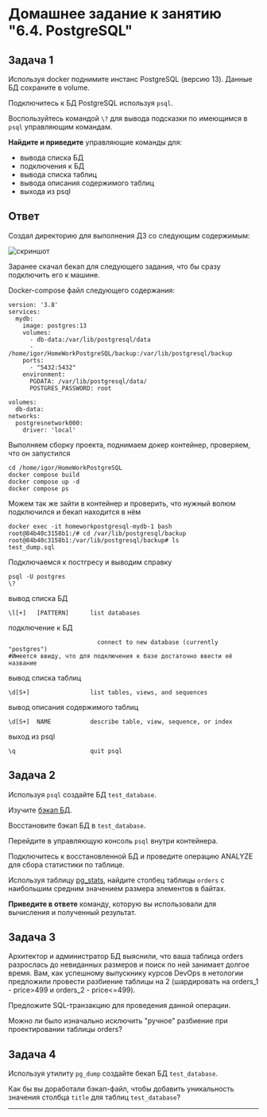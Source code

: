 # Домашнее задание к занятию "6.4. PostgreSQL"

## Задача 1

Используя docker поднимите инстанс PostgreSQL (версию 13). Данные БД сохраните в volume.

Подключитесь к БД PostgreSQL используя `psql`.

Воспользуйтесь командой `\?` для вывода подсказки по имеющимся в `psql` управляющим командам.

**Найдите и приведите** управляющие команды для:
- вывода списка БД
- подключения к БД
- вывода списка таблиц
- вывода описания содержимого таблиц
- выхода из psql

## Ответ

Создал директорию для выполнения ДЗ со следующим содержимым:

![скриншот](https://i.ibb.co/PtXhrQN/Screenshot-from-2022-09-28-17-16-32.png)

Заранее скачал бекап для следующего задания, что бы сразу подключить его к машине.

Docker-compose файл следующего содержания:
```
version: '3.8'
services:
  mydb:
    image: postgres:13
    volumes:
      - db-data:/var/lib/postgresql/data
      - /home/igor/HomeWorkPostgreSQL/backup:/var/lib/postgresql/backup
    ports:
      - "5432:5432"
    environment:
      PGDATA: /var/lib/postgresql/data/
      POSTGRES_PASSWORD: root

volumes:
  db-data:
networks:
  postgresnetwork000:
    driver: 'local'
```
Выполняем сборку проекта, поднимаем докер контейнер, проверяем, что он запустился
```
cd /home/igor/HomeWorkPostgreSQL
docker compose build
docker compose up -d
docker compose ps
```
Можем так же зайти в контейнер и проверить, что нужный волюм подключился и бекап находится в нём
```
docker exec -it homeworkpostgresql-mydb-1 bash
root@84b40c3158b1:/# cd /var/lib/postgresql/backup
root@84b40c3158b1:/var/lib/postgresql/backup# ls
test_dump.sql
```
Подключаемся к постгресу и выводим справку
```
psql -U postgres
\?
```
вывод списка БД
```
\l[+]   [PATTERN]      list databases
```
подключение к БД
```
                         connect to new database (currently "postgres")
#Имеется ввиду, что для подключения к базе достаточно ввести её название 
```
вывод списка таблиц
```
\d[S+]                 list tables, views, and sequences
```
вывод описания содержимого таблиц
```
\d[S+]  NAME           describe table, view, sequence, or index
```
выход из psql
```
\q                     quit psql
```


## Задача 2

Используя `psql` создайте БД `test_database`.

Изучите [бэкап БД](https://github.com/netology-code/virt-homeworks/tree/master/06-db-04-postgresql/test_data).

Восстановите бэкап БД в `test_database`.

Перейдите в управляющую консоль `psql` внутри контейнера.

Подключитесь к восстановленной БД и проведите операцию ANALYZE для сбора статистики по таблице.

Используя таблицу [pg_stats](https://postgrespro.ru/docs/postgresql/12/view-pg-stats), найдите столбец таблицы `orders` 
с наибольшим средним значением размера элементов в байтах.

**Приведите в ответе** команду, которую вы использовали для вычисления и полученный результат.

## Задача 3

Архитектор и администратор БД выяснили, что ваша таблица orders разрослась до невиданных размеров и
поиск по ней занимает долгое время. Вам, как успешному выпускнику курсов DevOps в нетологии предложили
провести разбиение таблицы на 2 (шардировать на orders_1 - price>499 и orders_2 - price<=499).

Предложите SQL-транзакцию для проведения данной операции.

Можно ли было изначально исключить "ручное" разбиение при проектировании таблицы orders?

## Задача 4

Используя утилиту `pg_dump` создайте бекап БД `test_database`.

Как бы вы доработали бэкап-файл, чтобы добавить уникальность значения столбца `title` для таблиц `test_database`?

---
